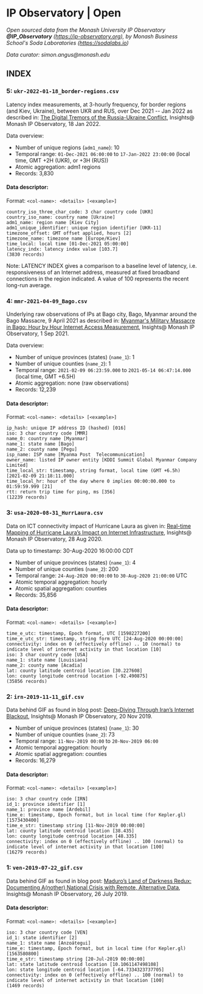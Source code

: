 # IP Observatory | Open
_Open sourced data from the Monash University IP Observatory **@IP_Observatory** (https://ip-observatory.org), by Monash Business School's Soda Laboratories (https://sodalabs.io)_

_Data curator: simon.angus@monash.edu_

## INDEX

### 5: `ukr-2022-01-18_border-regions.csv`
Latency index measurements, at 3-hourly frequency, for border regions (and Kiev, Ukraine), between UKR and RUS, over Dec 2021 -- Jan 2022 as described in: [The Digital Tremors of the Russia-Ukraine Conflict](https://medium.com/insights-monash-university-ip-observatory/the-digital-tremors-of-the-russia-ukraine-conflict-5d957ef24d5b), Insights@ Monash IP Observatory, 18 Jan 2022.

Data overview:
 * Number of unique regions (`adm1_name`): 10
 * Temporal range: `01-Dec-2021 06:00:00` to `17-Jan-2022 23:00:00`  (local time, GMT +2H (UKR), or +3H (RUS))
 * Atomic aggregation: adm1 regions
 * Records: 3,830

#### Data descriptor:
Format: `<col-name>: <details> [<example>]`
```
country_iso_three_char_code: 3 char country code [UKR]
country_iso_name: country name [Ukraine]
adm1_name: region name [Kiev City]
adm1_unique_identifier: unique region identifier [UKR-11]
timezone_offset: GMT offset applied, hours [2]
timezone_name: timezone name [Europe/Kiev]
time_local: local time [01-Dec-2021 05:00:00]
latency_indx: latency index value [103.7]
(3830 records)
```
Note: LATENCY INDEX gives a comparison to a baseline level of latency, i.e. responsiveness of an Internet address, measured at fixed broadband connections in the region indicated. A value of 100 represents the recent long-run average.


### 4: `mmr-2021-04-09_Bago.csv`
Underlying raw observations of IPs at Bago city, Bago, Myanmar around the Bago Massacre, 9 April 2021 as described in: [Myanmar's Military Massacre in Bago: Hour by Hour Internet Access Measurement](https://medium.com/insights-monash-university-ip-observatory/myanmars-military-massacre-in-bago-hour-by-hour-internet-access-measurement-d72e0e801550), Insights@ Monash IP Observatory, 1 Sep 2021.

Data overview:
 * Number of unique provinces (states) (`name_1`): 1
 * Number of unique counties (`name_2`): 1
 * Temporal range: `2021-02-09 06:23:59.000` to `2021-05-14 06:47:14.000`  (local time, GMT +6.5H)
 * Atomic aggregation: none (raw observations)
 * Records: 12,239

#### Data descriptor:
Format: `<col-name>: <details> [<example>]`
```
ip_hash: unique IP address ID (hashed) [016]
iso: 3 char country code [MMR]
name_0: country name [Myanmar]
name_1: state name [Bago]
name_2: county name [Pegu]
isp_name: ISP name [Myanma Post  Telecommunication]
owner_name: listed IP owner entity [KDDI Summit Global Myanmar Company Limited]
time_local_str: timestamp, string format, local time (GMT +6.5h) [2021-02-09 21:18:11.000]
time_local_hr: hour of the day where 0 implies 00:00:00.000 to 01:59:59.999 [21]
rtt: return trip time for ping, ms [356]
(12239 records)
```

### 3: `usa-2020-08-31_HurrLaura.csv`
Data on ICT connectivity impact of Hurricane Laura as given in: [Real-time Mapping of Hurricane Laura’s Impact on Internet Infrastructure](https://medium.com/insights-monash-university-ip-observatory/real-time-mapping-of-hurricane-lauras-impact-on-internet-infrastructure-9584162885ab), Insights@ Monash IP Observatory, 28 Aug 2020.

Data up to timestamp: 30-Aug-2020 16:00:00 CDT
 * Number of unique provinces (states) (`name_1`): 4
 * Number of unique counties (`name_2`): 200
 * Temporal range: `24-Aug-2020 00:00:00` to `30-Aug-2020 21:00:00`  UTC
 * Atomic temporal aggregation: hourly
 * Atomic spatial aggregation: counties
 * Records: 35,856
 
#### Data descriptor:
Format: `<col-name>: <details> [<example>]`
```
time_e_utc: timestamp, Epoch format, UTC [1598227200]
time_e_utc_str: timestamp, string form UTC [24-Aug-2020 00:00:00]
connectivity: index on 0 (effectively offline) .. 10 (normal) to indicate level of internet activity in that location [10]
iso: 3 char country code [USA]
name_1: state name [Louisiana]
name_2: county name [Acadia]
lat: county latitude centroid location [30.227608]
lon: county longitude centroid location [-92.490875]
(35856 records)
```

### 2: `irn-2019-11-11_gif.csv`
Data behind GIF as found in blog post: [Deep-Diving Through Iran’s Internet Blackout](https://medium.com/insights-monash-university-ip-observatory/deep-diving-through-irans-internet-blackout-b72034668028), Insights@ Monash IP Observatory, 20 Nov 2019.
 * Number of unique provinces (states) (`name_1`): 30
 * Number of unique counties (`name_2`): 73
 * Temporal range: `11-Nov-2019 00:00` to `20-Nov-2019 06:00`
 * Atomic temporal aggregation: hourly
 * Atomic spatial aggregation: counties
 * Records: 16,279

#### Data descriptor:
Format: `<col-name>: <details> [<example>]`
```
iso: 3 char country code [IRN]
id_1: province identifier [1]
name_1: province name [Ardebil]
time_e: timestamp, Epoch format, but in local time (for Kepler.gl) [1573430400]
time_e_str: timestamp string [11-Nov-2019 00:00:00]
lat: county latitude centroid location [38.435]
lon: county longitude centroid location [48.335]
connectivity: index on 0 (effectively offline) .. 100 (normal) to indicate level of internet activity in that location [100]
(16279 records)
```

### 1: `ven-2019-07-22_gif.csv`
Data behind GIF as found in blog post: [Maduro’s Land of Darkness Redux: Documenting A(nother) National Crisis with Remote, Alternative Data](https://medium.com/insights-monash-university-ip-observatory/maduros-land-of-darkness-redux-documenting-a-nother-national-crisis-with-remote-alternative-8218e4492aa6), Insights@ Monash IP Observatory, 26 July 2019.

#### Data descriptor:
Format: `<col-name>: <details> [<example>]`
```
iso: 3 char country code [VEN]
id_1: state identifier [2]
name_1: state name [Anzoátegui]
time_e: timestamp, Epoch format, but in local time (for Kepler.gl) [1563580800]
time_e_str: timestamp string [20-Jul-2019 00:00:00]
lat: state latitude centroid location [10.1061147498108]
lon: state longitude centroid location [-64.7334323737705]
connectivity: index on 0 (effectively offline) .. 100 (normal) to indicate level of internet activity in that location [100]
(1469 records)
```

